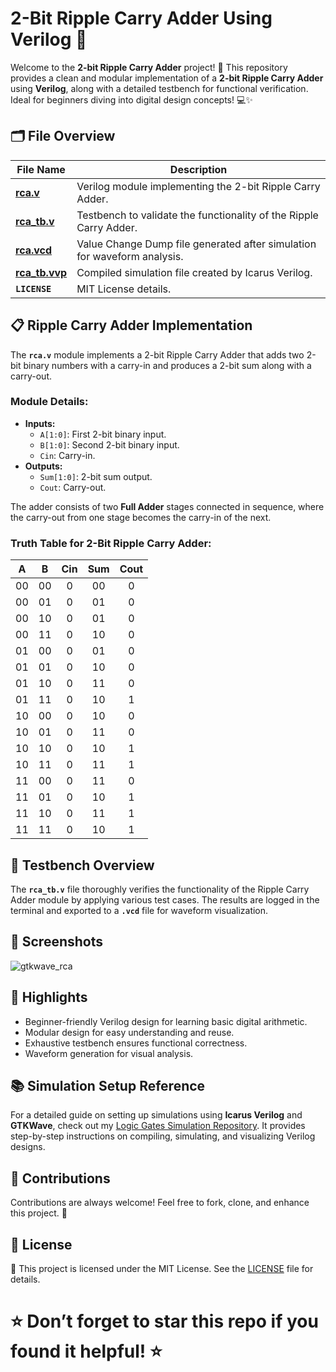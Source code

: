 # 2-Bit Ripple Carry Adder Using Verilog 🚀

Welcome to the **2-bit Ripple Carry Adder** project! 🎉 This repository provides a clean and modular implementation of a **2-bit Ripple Carry Adder** using **Verilog**, along with a detailed testbench for functional verification. Ideal for beginners diving into digital design concepts! 💻✨

## 🗂 File Overview

| File Name                | Description                                                                 |
|--------------------------|-----------------------------------------------------------------------------|
| **[rca.v](https://github.com/VarshithGovi/2bit-Ripple-Carry-Adder-Verilog/blob/main/rca.v)** | Verilog module implementing the 2-bit Ripple Carry Adder.                  |
| **[rca_tb.v](https://github.com/VarshithGovi/2bit-Ripple-Carry-Adder-Verilog/blob/main/rca_tb.v)** | Testbench to validate the functionality of the Ripple Carry Adder.       |
| **[rca.vcd](https://github.com/VarshithGovi/2bit-Ripple-Carry-Adder-Verilog/blob/main/rca.vcd)** | Value Change Dump file generated after simulation for waveform analysis. |
| **[rca_tb.vvp](https://github.com/VarshithGovi/2bit-Ripple-Carry-Adder-Verilog/blob/main/rca_tb.vvp)** | Compiled simulation file created by Icarus Verilog.                      |
| **`LICENSE`**            | MIT License details.                                                       |

## 📋 Ripple Carry Adder Implementation

The **`rca.v`** module implements a 2-bit Ripple Carry Adder that adds two 2-bit binary numbers with a carry-in and produces a 2-bit sum along with a carry-out.

### Module Details:
- **Inputs:**
  - `A[1:0]`: First 2-bit binary input.
  - `B[1:0]`: Second 2-bit binary input.
  - `Cin`: Carry-in.
- **Outputs:**
  - `Sum[1:0]`: 2-bit sum output.
  - `Cout`: Carry-out.

The adder consists of two **Full Adder** stages connected in sequence, where the carry-out from one stage becomes the carry-in of the next.

### Truth Table for 2-Bit Ripple Carry Adder:

| A | B | Cin | Sum | Cout |
|:----:|:----:|:---:|:------:|:----:|
|   00  |   00  |  0  |    00   |   0  |
|   00  |   01  |  0  |    01   |   0  |
|   00  |   10  |  0  |    01   |   0  |
|   00  |   11  |  0  |    10   |   0  |
|   01  |   00  |  0  |    01   |   0  |
|   01  |   01  |  0  |    10   |   0  |
|   01  |   10  |  0  |    11   |   0  |
|   01  |   11  |  0  |    10   |   1  |
|   10  |   00  |  0  |    10   |   0  |
|   10  |   01  |  0  |    11   |   0  |
|   10  |   10  |  0  |    10   |   1  |
|   10  |   11  |  0  |    11   |   1  |
|   11  |   00  |  0  |    11   |   0  |
|   11  |   01  |  0  |    10   |   1  |
|   11  |   10  |  0  |    11   |   1  |
|   11  |   11  |  0  |    10   |   1  |

## 📜 Testbench Overview

The **`rca_tb.v`** file thoroughly verifies the functionality of the Ripple Carry Adder module by applying various test cases. The results are logged in the terminal and exported to a **`.vcd`** file for waveform visualization.

## 📸 Screenshots

![gtkwave_rca](https://github.com/user-attachments/assets/9d9375f0-f7dd-430f-adfe-a5f425b11a8c)


## 🌟 Highlights

- Beginner-friendly Verilog design for learning basic digital arithmetic.
- Modular design for easy understanding and reuse.
- Exhaustive testbench ensures functional correctness.
- Waveform generation for visual analysis.

## 📚 Simulation Setup Reference

For a detailed guide on setting up simulations using **Icarus Verilog** and **GTKWave**, check out my [Logic Gates Simulation Repository](https://github.com/VarshithGovi/Logic_gates). It provides step-by-step instructions on compiling, simulating, and visualizing Verilog designs.

## 🤝 Contributions

Contributions are always welcome! Feel free to fork, clone, and enhance this project. 🚀

## 📜 License

📜 This project is licensed under the MIT License. See the [LICENSE](LICENSE) file for details.

# ⭐ Don’t forget to star this repo if you found it helpful! ⭐
